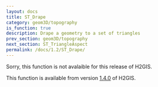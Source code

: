 ```yaml
---
layout: docs
title: ST_Drape
category: geom3D/topography
is_function: true
description: Drape a geometry to a set of triangles
prev_section: geom3D/topography
next_section: ST_TriangleAspect
permalink: /docs/1.2/ST_Drape/
---
```


Sorry, this function is not avalaible for this release of H2GIS. 

This function is available from version [1.4.0](../../1.4.0/ST_Drape) of H2GIS.
